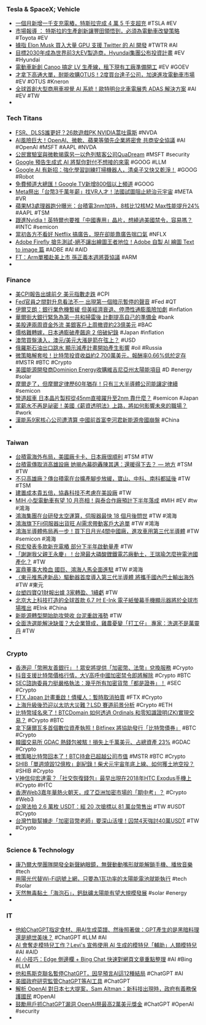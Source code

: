 ### Tesla & SpaceX; Vehicle
- [一個月新增一千支充電樁，特斯拉完成 4 萬 5 千支超充](https://technews.tw/2023/04/12/tesla-supercharger-45k/) #TSLA #EV
- [市場報導 ： 特斯拉的生產創新讓豐田領悟到，必須為電動車改變策略](https://iknow.stpi.narl.org.tw/Post/Read.aspx?PostID=19647) #Toyota #EV
- [據指 Elon Musk 買入大量 GPU 支援 Twitter 的 AI 開發](https://chinese.engadget.com/elon-musk-reportedly-bought-thousands-of-gpus-for-a-twitter-ai-project-035311992.html) #TWTR #AI
- [目標2030年成為世界前3大EV製造商，Hyundai集團公布投資計畫](https://news.u-car.com.tw/news/article/74524) #EV #Hyundai
- [電動車新創 Canoo 搞定 LV 生產線，租下現有工廠準備開工](https://finance.technews.tw/2023/04/11/canoo-lease-factory/) #EV #GOEV
- [才拿下高通大單，耐能收購OTUS！2度買台達子公司，加速進攻電動車市場](https://www.bnext.com.tw/article/74777/kneron-ai-chip) #EV #OTUS #Kneron
- [全球首創大型商用車視覺 AI 系統！歐特明台北車電展秀 ADAS 解決方案](https://finance.technews.tw/2023/04/12/taipei-ampa-adas/) #AI #EV #TW
-
### Tech Titans
- [FSR、DLSS誰更好？26款遊戲PK NVIDIA蒿吐露斯](https://news.xfastest.com/others/126412/amd-fsr-nvidia-dlss/) #NVDA
- [AI風險巨大！OpenAI、微軟、蘋果等領先企業將密會 共商安全協議](https://news.cnyes.com/news/id/5141752) #AI #OpenAI #MSFT #AAPL #NVDA
- [公民實驗室與微軟揭露另一以色列駭客公司QuaDream](https://www.ithome.com.tw/news/156371) #MSFT #security
- [Google 預告生成式 AI 將幫你對付不想接的來電](https://www.kocpc.com.tw/archives/487824) #GOOG #LLM
- [Google AI 有新招：強化學習訓練打掃機器人，清桌子又快又乾淨！](https://www.inside.com.tw/article/31275-google-ML-enabled-cleaning-robots) #GOOG #Robot
- [免費頻道大總匯！Google TV新增800個以上頻道](https://m.cnyes.com/news/id/5142585) #GOOG
- [Meta祭出「台幣3千萬年薪」找VR人才！法國試圖阻止統治元宇宙](https://www.blocktempo.com/meta-paid-vr-developers-salaries-up-to-1-million/) #META #VR
- [蘋果M3處理器跑分曝光：台積電3nm加持，8核比12核M2 Max性能提升24%](https://www.techbang.com/posts/105088-tsmc-3nm-blessing-apple-m3-processor-performance-exposure-8) #AAPL #TSM
- [跟進Nvidia！英特爾也要推「中國專用」晶片，想繞過美國禁令，容易嗎？](https://www.bnext.com.tw/article/74783/pat-gelsinger-wentao-wang-april-23) #INTC #semicon
- [當初各方不看好 Netflix 搞廣告，現在卻能靠廣告喘口氣](https://technews.tw/2023/04/12/netflix-advertising-business/) #NFLX
- [Adobe Firefly 搶先測試-絕不讓出繪圖王者地位！Adobe 自製 AI 繪圖 Text to image 篇](https://agirls.aotter.net/post/62048) #ADBE #AI #AID
- [FT：Arm單獨赴美上市 孫正義本週將簽協議](https://news.cnyes.com/news/id/5142579) #ARM
-
### Finance
- [美CPI報告出爐前夕 美元指數走跌](https://news.cnyes.com/news/id/5142577) #CPI
- [Fed官員之間對升息看法不一 出現第一個暗示暫停的聲音](https://news.cnyes.com/news/id/5142573) #Fed #QT
- [伊爾艾朗：銀行業危機暫緩 但美經濟衰退、停滯性通膨風險加劇](https://m.cnyes.com/news/id/5141916) #inflation
- [華爾街大銀行緊急為第一共和掃雷後 計劃提高自己的準備金](https://m.cnyes.com/news/id/5142663) #bank
- [美股連兩周資金外流 美銀客戶上周撤資約23億美元](https://news.cnyes.com/news/id/5142587) #BAC
- [價格難轉嫁，日本通膨破產飆逾 2 倍破紀錄](https://technews.tw/2023/04/11/japans-inflation-and-bankruptcy-more-than-triple/) #Japan #inflation
- [澳幣買盤湧入，澳元/美元大漲是箭在弦上？](https://www.dailyfxasia.com/cn/cmarkets/20230411-23668.html) #USD
- [俄羅斯石油出口跳水 顯示減產計畫開始產生影響](https://m.cnyes.com/news/id/5142526) #oil #Russia
- [微策略解套啦！比特幣投資收益約2,700萬美元，報酬率0.66%低於定存](https://abmedia.io/microstrategy-btc-buy-price-surpasses-market-price) #MSTR #BTC #Crypto
- [美國能源開發商Dominion Energy收購維吉尼亞州太陽能項目](https://news.cnyes.com/news/id/5142547) #D #energy #solar
- [摩爾走了，但摩爾定律歷60年猶存！只有三大半導體公司能讓定律續](https://www.bnext.com.tw/article/74765/moore's-law-wu) #semicon
- [彎道超車 日本晶片製程從45nm直接躍升至2nm 靠什麼？](https://news.xfastest.com/others/126438/japan-45nm-2nm/) #semicon #Japan
- [當薪水不再是祕密！美國《薪資透明法》上路，將如何影響未來的職場？](https://www.managertoday.com.tw/articles/view/66652) #work
- [漢能系9家核心公司遭清算 中國前首富李河君新能源帝國崩盤](https://m.cnyes.com/news/id/5142686) #China
-
### Taiwan
- [台積電海外布局，美國廠卡卡、日本廠很順利](https://technews.tw/2023/04/12/tsmc-japanese-factory-is-progressing-smoothly/) #TSM #TW
- [台積電傳取消高雄設廠 她揭內幕砲轟陳其邁：還暖得下去？ — 地方](https://fongnews.net/local/74106/) #TSM #TW
- [不只高雄廠？傳台積電在台擴產腳步放緩，寶山、中科、南科都延後](https://technews.tw/2023/04/12/tsmc-expansion-slow-rumor/) #TW #TSM
- [建置成本貴五倍，協鑫科技不考慮在美設廠](https://technews.tw/2023/04/11/gcl-tech-solar/) #TW
- [MIH 小型電動車有望 10 月亮相！與泰合作廠預計下半年落成](https://technews.tw/2023/04/12/mih-project-x-new-car-will-release-in-october/) #MIH #EV #tw #鴻海
- [鴻海集團在台研發太空運算，伺服器最快 18 個月後問世](https://technews.tw/2023/04/12/hon-hai-group-develops-space-computing-in-taiwan/) #TW #鴻海
- [鴻海旗下Fii伺服器出貨旺 AI需求帶動客戶大追單](https://news.cnyes.com/news/id/5142557) #TW #鴻海
- [鴻海半導體佈局再一步！買下日月光4間中國廠，進攻車用第三代半導體](https://www.bnext.com.tw/article/74781/honhai-semi-ase) #TW #semicon #鴻海
- [飛宏發表多款新充電樁 部分下半年啟動量產](https://news.cnyes.com/news/id/5142667) #TW
- [「謝謝我父親王永慶」！台灣最大磷酸鋰鐵電芯廠動土，王瑞瑜怎麼拚電池國產化？](https://www.bnext.com.tw/article/74789/formosa-smart-energy-tech-) #TW
- [富鼎董事大換血 國巨、鴻海人馬全面進駐](https://m.cnyes.com/news/id/5140142) #TW #鴻海
- [〈東元推馬達新品〉驅動器首度導入第三代半導體 將攜手國內巴士輸出海外](https://m.cnyes.com/news/id/5142673) #TW #東元
- [台塑四寶Q1財報出爐 3家轉盈、1續虧](https://ctee.com.tw/news/industry/841476.html) #TW
- [北京大上科技打造的全球首款 6.7 吋 E-Ink 電子紙螢幕手機顯示器將於全球市場推出](https://www.eprice.com.tw/mobile/talk/102/5779036/1/) #EInk #China
- [新能源轉型開始助攻營收 台泥重啟漲勢](https://ctee.com.tw/news/stocks/841318.html) #TW
- [全面洗選能解決缺蛋？大企業贊成，雞農憂變「打工仔」 專家：洗選不是萬靈丹](https://www.newsmarket.com.tw/blog/184600/) #TW
-
### Crypto
- [香港迎「幣圈友善銀行」！眾安將提供「加密幣、法幣」兌換服務](https://blockcast.it/2023/04/12/za-bank-to-act-as-a-settlement-bank-for-crypto-exchanges-in-hk/) #Crypto
- [抖音支援比特幣價格行情，大V高呼中國加密禁令即將解除](https://abmedia.io/tiktok-adds-bitcoin-price) #Crypto #BTC
- [SEC諮詢委員力挺嚴格執法：幾乎所有加密貨幣「都是證券」！](https://www.blocktempo.com/iac-views-on-crypto-assets/) #SEC #Crypto
- [FTX Japan 計畫重啟！債權人：暫時取消拍賣](https://www.blocktempo.com/ftx-japan-plans-to-restart/) #FTX #Crypto
- [上海升級後恐迎以太坊大災難？LSD 賽道前景分析](https://www.blocktempo.com/the-upgraded-ethereum-in-shanghai-the-prospect-of-sell-off-wave-and-stacking-field/) #Crypto #ETH
- [比特幣域名來了！BTCDomain 如何透過 Ordinals 和零知識證明(ZK)實現交易？](https://www.blocktempo.com/how-does-btcdomain-achieve-decentralization-through-ordinals-and-zero-knowledge-proofs/) #Crypto #BTC
- [拿下薩爾瓦多首個數位資產執照！Bitfinex 將協助發行「比特幣債券」](https://blockcast.it/2023/04/12/bitfinex-granted-el-salvadors-first-ever-digital-assets-license/) #BTC #Crypto
- [韓國交易所 GDAC 熱錢包被駭！損失上千萬美元、占總資產 23%](https://blockcast.it/2023/04/11/south-korean-exchange-gdac-got-hacked/) #GDAC #Crypto
- [微策略比特幣回本了！BTC持倉已超越公司市值](https://www.blocktempo.com/microstrategy-bitcoin-holdings-floating-profit-again-after-10-months/) #MSTR #BTC #Crypto
- [SHIB「單週燒毀12億枚」創紀錄！柴犬元宇宙年底上線、如何獲土地空投？](https://www.blocktempo.com/shib-burned-more-than-1-billion-coins-in-a-single-week/) #SHIB #Crypto
- [V神信仰宏達電？「社交恢復錢包」最早出現在2018年HTC Exodus手機上](https://www.blocktempo.com/social-recovery-first-appeared-on-2018-htc-exodus-phones/) #Crypto #HTC
- [香港Web3嘉年華熱火朝天，成了亞洲加密市場的「期中考」？](https://www.blocktempo.com/the-hong-kong-web3-carnival-is-coming-soon-the-development-status-and-thinking-of-the-asian-encryption-market/) #Crypto #Web3
- [台灣法拍 2.6 萬枚 USDT：經 20 次搶標以 81 萬台幣售出](https://blockcast.it/2023/04/12/taiwan-government-auction-off-seized-usdt/) #TW #USDT #Crypto
- [台灣竹聯幫擄走「加密貨幣老師」要深山活埋！囚禁4天強討40萬USDT](https://www.blocktempo.com/taiwanese-gang-kidnapped-the-workers-of-educational-institution-of-cryptocurrencies/) #TW #Crypto
-
### Science & Technology
- [康乃爾大學團隊開發全新聲納眼鏡，無聲動動嘴形就能解鎖手機、播放音樂](https://technews.tw/2023/04/11/researchers-built-sonar-glasses-that-track-facial-movements-for-silent-communication/) #tech
- [用陽光代替Wi-Fi訊號上網，只要為1瓦功率的太陽能電池就能執行](https://www.techbang.com/posts/105323-sunlight-wifi-solar) #tech #solar
- [天然無毒黏土「海泡石」，鈣鈦礦太陽能有望大規模發展](https://technews.tw/2023/04/11/natural-clay-additive-promises-gains-in-perovskite-solar-cell-efficiency-stability/) #solar #energy
-
### IT
- [他給ChatGPT指定食材、用AI生成菜譜、然後照著做：GPT產生的是黑暗料理還是絕世美味？](https://www.techbang.com/posts/102856-chatgpt-on-the-tip-of-the-tongue-ordinary-ingredients-of) #ChatGPT #LLM #AI
- [AI 會奪走模特兒工作？Levi's 宣佈使用 AI 生成的模特兒「輔助」人類模特兒](https://www.newmobilelife.com/2023/04/10/lalaland-levis-use-ai-replace-model/) #AI #AID
- [AI 小技巧：Edge 側邊欄 + Bing Chat 快速對網頁文章重點整理](https://www.kocpc.com.tw/archives/487935) #AI #Bing #LLM
- [他和馬斯克聯名暫停ChatGPT，因早預言AI這12種結局](https://www.gvm.com.tw/article/101608) #ChatGPT #AI
- [美國政府研究監管ChatGPT等AI工具](https://news.cnyes.com/news/id/5142574) #ChatGPT
- [解析 OpenAI 對日本七大提案，Sam Altman：新科技出現時，政府有義務保護國民](https://www.inside.com.tw/article/31288-SamAltman-7-Ideas-for-JapanLiberalDemocraticParty) #OpenAI
- [鼓勵用戶抓ChatGPT漏洞 OpenAI祭最高2萬美元獎金](https://news.cnyes.com/news/id/5142598) #ChatGPT #OpenAI #security
-